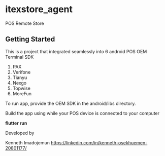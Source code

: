 # itexstore_agent

POS Remote Store

## Getting Started

This is a project that integrated seamlessly into 6 android POS OEM Terminal SDK

1. PAX
2. Verifone
3. Tianyu
4. Nexgo
5. Topwise
6. MoreFun

To run app, provide the OEM SDK in the android/libs directory.

Build the app using while your POS device is connected to your computer

 **flutter run** 


Developed by 

Kenneth Imadojemun https://linkedin.com/in/kenneth-osekhuemen-20801177/
